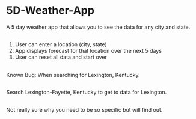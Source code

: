 # 5D-Weather-App
A 5 day weather app that allows you to see the data for any city and state.
##

1. User can enter a location (city, state)
2. App displays forecast for that location over the next 5 days
3. User can reset all data and start over

##

Known Bug: When searching for Lexington, Kentucky. 
##
Search Lexington-Fayette, Kentucky to get to data for Lexington. 
##
Not really sure why you need to be so specific but will find out.
